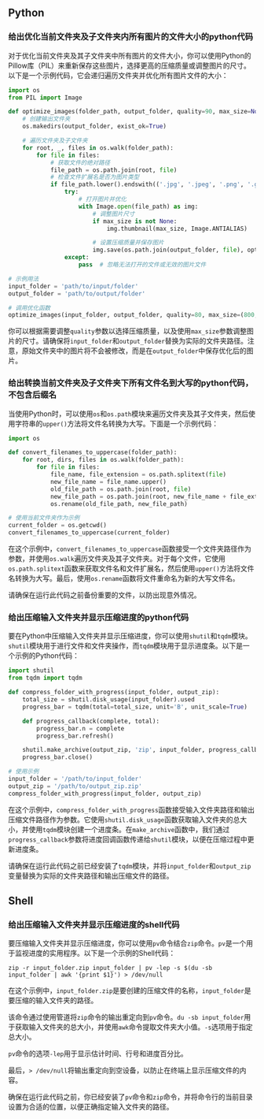 ## Python

### 给出优化当前文件夹及子文件夹内所有图片的文件大小的python代码

对于优化当前文件夹及其子文件夹中所有图片的文件大小，你可以使用Python的Pillow库（PIL）来重新保存这些图片，选择更高的压缩质量或调整图片的尺寸。以下是一个示例代码，它会递归遍历文件夹并优化所有图片文件的大小：

```python
import os
from PIL import Image

def optimize_images(folder_path, output_folder, quality=90, max_size=None):
    # 创建输出文件夹
    os.makedirs(output_folder, exist_ok=True)

    # 遍历文件夹及子文件夹
    for root, _, files in os.walk(folder_path):
        for file in files:
            # 获取文件的绝对路径
            file_path = os.path.join(root, file)
            # 检查文件扩展名是否为图片类型
            if file_path.lower().endswith(('.jpg', '.jpeg', '.png', '.gif')):
                try:
                    # 打开图片并优化
                    with Image.open(file_path) as img:
                        # 调整图片尺寸
                        if max_size is not None:
                            img.thumbnail(max_size, Image.ANTIALIAS)

                        # 设置压缩质量并保存图片
                        img.save(os.path.join(output_folder, file), optimize=True, quality=quality)
                except:
                    pass  # 忽略无法打开的文件或无效的图片文件

# 示例用法
input_folder = 'path/to/input/folder'
output_folder = 'path/to/output/folder'

# 调用优化函数
optimize_images(input_folder, output_folder, quality=80, max_size=(800, 800))
```

你可以根据需要调整`quality`参数以选择压缩质量，以及使用`max_size`参数调整图片的尺寸。请确保将`input_folder`和`output_folder`替换为实际的文件夹路径。注意，原始文件夹中的图片将不会被修改，而是在`output_folder`中保存优化后的图片。



### 给出转换当前文件夹及子文件夹下所有文件名到大写的python代码，不包含后缀名

当使用Python时，可以使用`os`和`os.path`模块来遍历文件夹及其子文件夹，然后使用字符串的`upper()`方法将文件名转换为大写。下面是一个示例代码：

```python
import os

def convert_filenames_to_uppercase(folder_path):
    for root, dirs, files in os.walk(folder_path):
        for file in files:
            file_name, file_extension = os.path.splitext(file)
            new_file_name = file_name.upper()
            old_file_path = os.path.join(root, file)
            new_file_path = os.path.join(root, new_file_name + file_extension)
            os.rename(old_file_path, new_file_path)

# 使用当前文件夹作为示例
current_folder = os.getcwd()
convert_filenames_to_uppercase(current_folder)
```

在这个示例中，`convert_filenames_to_uppercase`函数接受一个文件夹路径作为参数，并使用`os.walk`遍历文件夹及其子文件夹。对于每个文件，它使用`os.path.splitext`函数来获取文件名和文件扩展名，然后使用`upper()`方法将文件名转换为大写。最后，使用`os.rename`函数将文件重命名为新的大写文件名。

请确保在运行此代码之前备份重要的文件，以防出现意外情况。



### 给出压缩输入文件夹并显示压缩进度的python代码

要在Python中压缩输入文件夹并显示压缩进度，你可以使用`shutil`和`tqdm`模块。`shutil`模块用于进行文件和文件夹操作，而`tqdm`模块用于显示进度条。以下是一个示例的Python代码：

```python
import shutil
from tqdm import tqdm

def compress_folder_with_progress(input_folder, output_zip):
    total_size = shutil.disk_usage(input_folder).used
    progress_bar = tqdm(total=total_size, unit='B', unit_scale=True)

    def progress_callback(complete, total):
        progress_bar.n = complete
        progress_bar.refresh()

    shutil.make_archive(output_zip, 'zip', input_folder, progress_callback=progress_callback)
    progress_bar.close()

# 使用示例
input_folder = '/path/to/input_folder'
output_zip = '/path/to/output_zip.zip'
compress_folder_with_progress(input_folder, output_zip)
```

在这个示例中，`compress_folder_with_progress`函数接受输入文件夹路径和输出压缩文件路径作为参数。它使用`shutil.disk_usage`函数获取输入文件夹的总大小，并使用`tqdm`模块创建一个进度条。在`make_archive`函数中，我们通过`progress_callback`参数将进度回调函数传递给`shutil`模块，以便在压缩过程中更新进度条。

请确保在运行此代码之前已经安装了`tqdm`模块，并将`input_folder`和`output_zip`变量替换为实际的文件夹路径和输出压缩文件的路径。



## Shell

### 给出压缩输入文件夹并显示压缩进度的shell代码

要压缩输入文件夹并显示压缩进度，你可以使用`pv`命令结合`zip`命令。`pv`是一个用于监视进度的实用程序。以下是一个示例的Shell代码：

```shell
zip -r input_folder.zip input_folder | pv -lep -s $(du -sb input_folder | awk '{print $1}') > /dev/null
```

在这个示例中，`input_folder.zip`是要创建的压缩文件的名称，`input_folder`是要压缩的输入文件夹的路径。

该命令通过使用管道将`zip`命令的输出重定向到`pv`命令。`du -sb input_folder`用于获取输入文件夹的总大小，并使用`awk`命令提取文件夹大小值。`-s`选项用于指定总大小。

`pv`命令的选项`-lep`用于显示估计时间、行号和进度百分比。

最后，`> /dev/null`将输出重定向到空设备，以防止在终端上显示压缩文件的内容。

确保在运行此代码之前，你已经安装了`pv`命令和`zip`命令，并将命令行的当前目录设置为合适的位置，以便正确指定输入文件夹的路径。